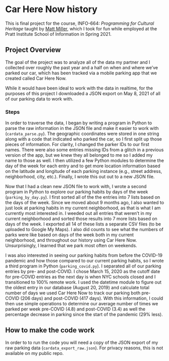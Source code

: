 # Car Here Now history
This is final project for the course, INFO-664: *Programming for Cultural Heritage* taught by [Matt Miller](https://github.com/thisismattmiller "Matt Miller"), which I took for fun while employed at the Pratt Institute School of Information in Spring 2021.

## Project Overview
The goal of the project was to analyze all of the data my partner and I collected over roughly the past year and a half on when and where we’ve parked our car, which has been tracked via a mobile parking app that we created called Car Here Now.

While it would have been ideal to work with the data in realtime, for the purposes of this project I downloaded a JSON export on May 8, 2021 of all of our parking data to work with.

### Steps
In order to traverse the data, I began by writing a program in Python to parse the raw information in the JSON file and make it easier to work with (`cardata_parse.py`). The geographic coordinates were stored in one string along with a code that indicated who parked the car, so I first split up those pieces of information. For clarity, I changed the parker IDs to our first names. There were also some entries missing IDs from a glitch in a previous version of the app, but we knew they all belonged to me so I added my name to those as well. I then utilized a few Python modules to determine the day of the week for each entry and to get more location information based on the latitude and longitude of each parking instance (e.g., street address, neighborhood, city, etc.). Finally, I wrote this out out to a new JSON file. 

Now that I had a clean new JSON file to work with, I wrote a second program in Python to explore our parking habits by days of the week (`parking_by_day.py`). I first sorted all of the the entries into 7 lists based on the days of the week. Since we moved about 9 months ago, I also wanted to just look at parking habits in my current neighborhood, as that is what I am currently most interested in. I weeded out all entries that weren’t in my current neighborhood and sorted those results into 7 more lists based on days of the week. I exported all 14 of these lists a separate CSV files (to be uploaded to Google My Maps). I also did counts to see what the numbers of parks were like based on days of the week both in my current neighborhood, and throughout our history using Car Here Now. Unsurprisingly, I learned that we park most often on weekends.

I was also interested in seeing our parking habits from before the COVID-19 pandemic and how those compared to our current parking habits, so I wrote a third program in Python (`parking_covid.py`). I separated all of our parking entries by pre- and post-COVID. I chose March 15, 2020 as the cutoff date for pre-COVID entries as the next day is when NYC schools closed and I transitioned to 100% remote work. I used the datetime module to figure out the oldest entry in our database (August 20, 2019) and calculate total number of days we used Car Here Now to track our parking both pre-COVID (206 days) and post-COVID (417 days). With this information, I could then use simple operations to determine our average number of times we parked per week pre-COVID (4.8) and post-COVID (3.4) as well the percentage decrease in parking since the start of the pandemic (29% less). 

## How to make the code work
In order to to run the code you will need a copy of the JSON export of my raw parking data (`cardata_export_raw.json`). For privacy reasons, this is not available on my public repo. 

